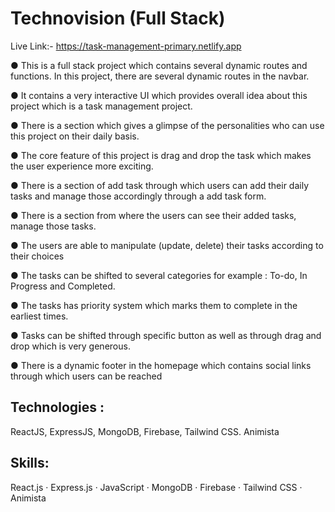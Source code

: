 # Technovision (Full Stack)
Live Link:- https://task-management-primary.netlify.app

● This is a full stack project which contains several dynamic routes and functions. In this project, there are several dynamic routes in the navbar.

● It contains a very interactive UI which provides overall idea about this project which is a task management project.

● There is a section which gives a glimpse of the personalities who can use this project on their daily basis.

● The core feature of this project is drag and drop the task which makes the user experience more exciting.

● There is a section of add task through which users can add their daily tasks and manage those accordingly through a add task form.

● There is a section from where the users can see their added tasks, manage those tasks.

● The users are able to manipulate (update, delete) their tasks according to their choices

● The tasks can be shifted to several categories for example : To-do, In Progress and Completed.

● The tasks has priority system which marks them to complete in the earliest times.

● Tasks can be shifted through specific button as well as through drag and drop which is very generous.

● There is a dynamic footer in the homepage which contains social links through which users can be reached

## Technologies :
ReactJS, ExpressJS, MongoDB, Firebase, Tailwind CSS. Animista

## Skills: 
React.js · Express.js · JavaScript · MongoDB · Firebase · Tailwind CSS · Animista

